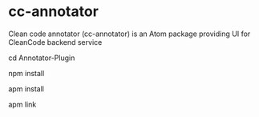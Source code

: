 # cc-annotator
Clean code annotator (cc-annotator) is an Atom package providing UI for CleanCode backend service

cd Annotator-Plugin

npm install

apm install

apm link

